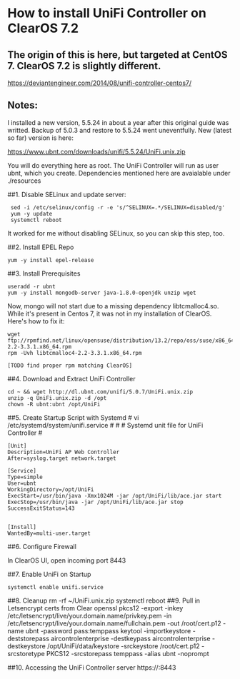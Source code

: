 # How to install UniFi Controller on ClearOS 7.2

## The origin of this is here, but targeted at CentOS 7. ClearOS 7.2 is slightly different. 

https://deviantengineer.com/2014/08/unifi-controller-centos7/

## Notes:

I installed a new version, 5.5.24 in about a year after this original guide was writted. Backup of 5.0.3 and restore to 5.5.24 went uneventfully. New (latest so far) version is here:

https://www.ubnt.com/downloads/unifi/5.5.24/UniFi.unix.zip


You will do everything here as root. The UniFi Controller will run as user ubnt, which you create.
Dependencies mentioned here are avaialable under ./resources 


##1. Disable SELinux and update server:

     sed -i /etc/selinux/config -r -e 's/^SELINUX=.*/SELINUX=disabled/g'
     yum -y update
     systemctl reboot
  
It worked for me without disabling SELinux, so you can skip this step, too.

##2. Install EPEL Repo

    yum -y install epel-release
  
##3. Install Prerequisites

	useradd -r ubnt
	yum -y install mongodb-server java-1.8.0-openjdk unzip wget
	
Now, mongo will not start due to a missing dependency libtcmalloc4.so. While it's present in Centos 7, it was not in
my installation of ClearOS. Here's how to fix it:

	wget ftp://rpmfind.net/linux/opensuse/distribution/13.2/repo/oss/suse/x86_64/libtcmalloc4-2.2-3.3.1.x86_64.rpm
	rpm -Uvh libtcmalloc4-2.2-3.3.1.x86_64.rpm
	
	[TODO find proper rpm matching ClearOS]

##4. Download and Extract UniFi Controller


	cd ~ && wget http://dl.ubnt.com/unifi/5.0.7/UniFi.unix.zip
	unzip -q UniFi.unix.zip -d /opt
	chown -R ubnt:ubnt /opt/UniFi
	
##5. Create Startup Script with Systemd
	# vi /etc/systemd/system/unifi.service
	#
	#
	# Systemd unit file for UniFi Controller
	#
	
	[Unit]
	Description=UniFi AP Web Controller
	After=syslog.target network.target
	
	[Service]
	Type=simple
	User=ubnt
	WorkingDirectory=/opt/UniFi
	ExecStart=/usr/bin/java -Xmx1024M -jar /opt/UniFi/lib/ace.jar start
	ExecStop=/usr/bin/java -jar /opt/UniFi/lib/ace.jar stop
	SuccessExitStatus=143
	
	
	[Install]
	WantedBy=multi-user.target
 	
##6. Configure Firewall

In ClearOS UI, open incoming port 8443

##7. Enable UniFi on Startup

	systemctl enable unifi.service
	
##8. Cleanup
	rm -rf ~/UniFi.unix.zip
	systemctl reboot
##9. Pull in Letsencrypt certs from Clear
	openssl pkcs12 -export -inkey /etc/letsencrypt/live/your.domain.name/privkey.pem  -in /etc/letsencrypt/live/your.domain.name/fullchain.pem -out /root/cert.p12 -name ubnt -password pass:temppass
	keytool -importkeystore -deststorepass aircontrolenterprise -destkeypass aircontrolenterprise -destkeystore /opt/UniFi/data/keystore -srckeystore /root/cert.p12 -srcstoretype PKCS12 -srcstorepass temppass -alias ubnt -noprompt

##10. Accessing the UniFi Controller server
	https://<your-server-ip>:8443
	
